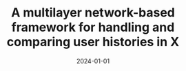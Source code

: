 ---
title: 'A multilayer network-based framework for handling and comparing user histories in X'
collection: publications
permalink: /publication/2024-Journal of Information Science-A-multilayer.md
excerpt: 'L. Bonifazi G.; Cauteruccio F.; Corradini E.; Marchetti M.; Ursino D.; Virgili'
date: 2024-01-01
venue: 'Journal of Information Science'
link: 'https://doi.org/10.1177/01655515241281313'
location: 'Department of Information Engineering (DII), Polytechnic University of Marche, Italy, Department of Information and Electrical Engineering and Applied Mathematics (DIEM), University of Salerno, Italy'
---